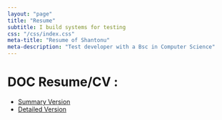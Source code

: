 ```yaml
---
layout: "page"
title: "Resume"
subtitle: I build systems for testing
css: "/css/index.css"
meta-title: "Resume of Shantonu"
meta-description: "Test developer with a Bsc in Computer Science"
---
```


# DOC Resume/CV : 
- [Summary Version](https://www.dropbox.com/s/nqwhic4wt2z3ss3/Resume_Shantanu%20Sarker_SDET_14Y.doc?dl=0)
- [Detailed Version](https://www.dropbox.com/s/3372fobq4hyviyt/Resume_Shantanu%20Sarker_SDET_14Y_details.doc?dl=0)